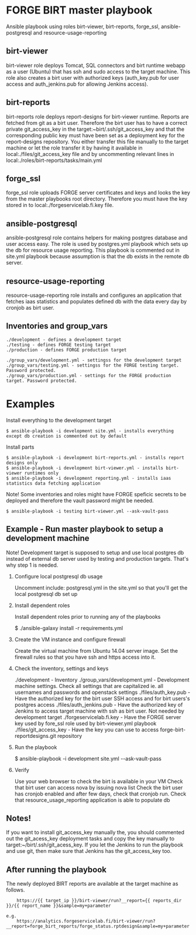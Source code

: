 FORGE BIRT master playbook
====================

Ansible playbook using roles birt-viewer, birt-reports, forge_ssl, ansible-postgresql and resource-usage-reporting

birt-viewer
------------

birt-viewer role deploys Tomcat, SQL connectors and birt runtime webapp as a user (Ubuntu) that has ssh and sudo access to the target machine. This role also creates a birt user with authorized keys (auth_key.pub for user access and auth_jenkins.pub for allowing Jenkins access).

birt-reports
------------

birt-reports role deploys report-designs for birt-viewer runtime. Reports are fetched from git as a birt user. Therefore the birt user has to have a correct private git_access_key in the target:~birt/.ssh/git_access_key and that the corresponding public key must have been set as a deployment key for the report-designs repository. You either transfer this file manually to the target machine or let the role transfer it by having it available in local:./files/git_access_key file and by uncommenting relevant lines in local:./roles/birt-reports/tasks/main.yml

forge_ssl
------------

forge_ssl role uploads FORGE server certificates and keys and looks the key from the master playbooks root directory. Therefore you must have the key stored in to local:./forgeservicelab.fi.key file.

ansible-postgresql
------------------

ansible-postgresql role contains helpers for making postgres database and user access easy. The role is used by postgres.yml playbook which sets up the db for resource usage reporting. This playbook is commented out in site.yml playbook because assumption is that the db exists in the remote db server.

resource-usage-reporting
------------------------

resource-usage-reporting role installs and configures an application that fetches iaas statistics and populates defined db with the data every day by cronjob as birt user.

Inventories and group_vars
--------------------------

	./development - defines a development target
	./testing - defines FORGE testing target
	./production - defines FORGE production target

	./group_vars/development.yml - settingss for the development target
	./group_vars/testing.yml - settingss for the FORGE testing target. Password protected.
	./group_vars/production.yml - settings for the FORGE production target. Password protected.

Examples
========

Install everything to the development target

	$ ansible-playbook -i development site.yml - installs everything except db creation is commented out by default

Install parts

	$ ansible-playbook -i development birt-reports.yml - installs report designs only
	$ ansible-playbook -i development birt-viewer.yml - installs birt-viewer runtimes only
	$ ansible-playbook -i development reporting.yml - installs iaas statistics data fetching application

Note! Some inventories and roles might have FORGE speficic secrets to be deployed and therefore the vault password might be needed.

	$ ansible-playbook -i testing birt-viewer.yml --ask-vault-pass


Example - Run master playbook to setup a development machine
------------------------------------------------------------

Note! Development target is supposed to setup and use local postgres db instead of external db server used by testing and production targets. That's why step 1 is needed.

1. Configure local postgresql db usage

	Uncomment include: postgresql.yml in the site.yml so that you'll get the local postgresql db set up

2. Install dependent roles

	Install dependent roles prior to running any of the playbooks

	$ ./ansible-galaxy install -r requirements.yml

3. Create the VM instance and configure firewall

	Create the virtual machine from Ubuntu 14.04 server image.
	Set the firewall rules so that you have ssh and https access into it.

4. Check the inventory, settings and keys

	./development - Inventory
	./group_vars/development.yml - Development machine settings. Check all settings that are capitalized ie. all usernames and passwords and openstack settings
	./files/auth_key.pub - Have the authorized key for the birt user SSH access and for birt users's postgres access
	./files/auth_jenkins.pub - Have the authorized key of Jenkins to access target machine with ssh as birt user. Not needed by development target
	./forgeservicelab.fi.key - Have the FORGE server key used by fore_ssl role used by birt-viewer.yml playbook
	./files/git_access_key - Have the key you can use to access forge-birt-reportdesigns.git repository

5. Run the playbook

	$ ansible-playbook -i development site.yml --ask-vault-pass

6. Verify

	Use your web browser to check the birt is available in your VM
	Check that birt user can access nova by issuing nova list
	Check the birt user has cronjob enabled and after few days, check that cronjob run.
    Check that resource_usage_reporting application is able to populate db 

Notes! 
------

If you want to install git_access_key manually the, you should commented out the git_acess_key deployment tasks and copy the key manually to target:~/birt/.ssh/git_acess_key. If you let the Jenkins to run the playbook and use git, then make sure that Jenkins has the git_access_key too.
	
After running the playbook
--------------------

The newly deployed BIRT reports are available at the target machine as follows.

````
	https://{{ target_ip }}/birt-viewer/run?__report={{ reports_dir }}/{{ report_name }}&sample=my+parameter

e.g.
	https://analytics.forgeservicelab.fi/birt-viewer/run?__report=forge_birt_reports/forge_status.rptdesign&sample=my+parameter
   ````
   
